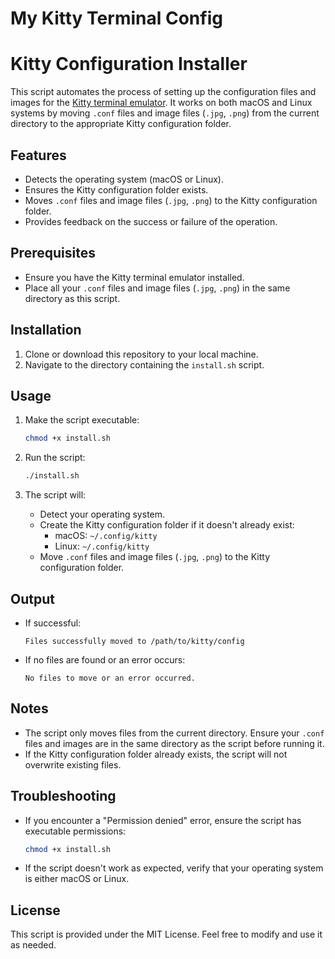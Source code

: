 # My Kitty Terminal Config

# Kitty Configuration Installer

This script automates the process of setting up the configuration files and images for the [Kitty terminal emulator](https://sw.kovidgoyal.net/kitty/). It works on both macOS and Linux systems by moving `.conf` files and image files (`.jpg`, `.png`) from the current directory to the appropriate Kitty configuration folder.

## Features

- Detects the operating system (macOS or Linux).
- Ensures the Kitty configuration folder exists.
- Moves `.conf` files and image files (`.jpg`, `.png`) to the Kitty configuration folder.
- Provides feedback on the success or failure of the operation.

## Prerequisites

- Ensure you have the Kitty terminal emulator installed.
- Place all your `.conf` files and image files (`.jpg`, `.png`) in the same directory as this script.

## Installation

1. Clone or download this repository to your local machine.
2. Navigate to the directory containing the `install.sh` script.

## Usage

1. Make the script executable:

   ```bash
   chmod +x install.sh
   ```

2. Run the script:

   ```bash
   ./install.sh
   ```

3. The script will:
   - Detect your operating system.
   - Create the Kitty configuration folder if it doesn't already exist:
     - macOS: `~/.config/kitty`
     - Linux: `~/.config/kitty`
   - Move `.conf` files and image files (`.jpg`, `.png`) to the Kitty configuration folder.

## Output

- If successful:

  ```
  Files successfully moved to /path/to/kitty/config
  ```

- If no files are found or an error occurs:
  ```
  No files to move or an error occurred.
  ```

## Notes

- The script only moves files from the current directory. Ensure your `.conf` files and images are in the same directory as the script before running it.
- If the Kitty configuration folder already exists, the script will not overwrite existing files.

## Troubleshooting

- If you encounter a "Permission denied" error, ensure the script has executable permissions:
  ```bash
  chmod +x install.sh
  ```
- If the script doesn't work as expected, verify that your operating system is either macOS or Linux.

## License

This script is provided under the MIT License. Feel free to modify and use it as needed.
